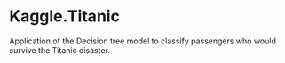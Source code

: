 # Kaggle.Titanic
Application of the Decision tree model to classify passengers who would survive the Titanic disaster.
